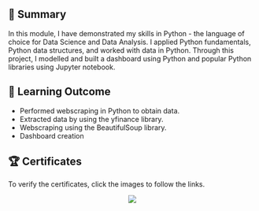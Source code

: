 ## 📄 Summary 
In this module, I have demonstrated my skills in Python - the language of choice for Data Science and Data Analysis. I applied Python fundamentals, Python data structures, and worked with data in Python. Through this project, I modelled and built a dashboard using Python and popular Python libraries using Jupyter notebook.

## 📑 Learning Outcome
- Performed webscraping in Python to obtain data.
- Extracted data by using the yfinance library.
- Webscraping using the BeautifulSoup library.
- Dashboard creation

## 🏆 Certificates 
To verify the certificates, click the images to follow the links.

<p align="middle">
  <a href="https://coursera.org/share/ac5cf41db59b19bc8711903746005386"><img src="https://github.com/mhaqshen/IBM/assets/142537775/e44a8a0c-b1ec-490d-8b93-754d3073f9de"></a>
</p>
